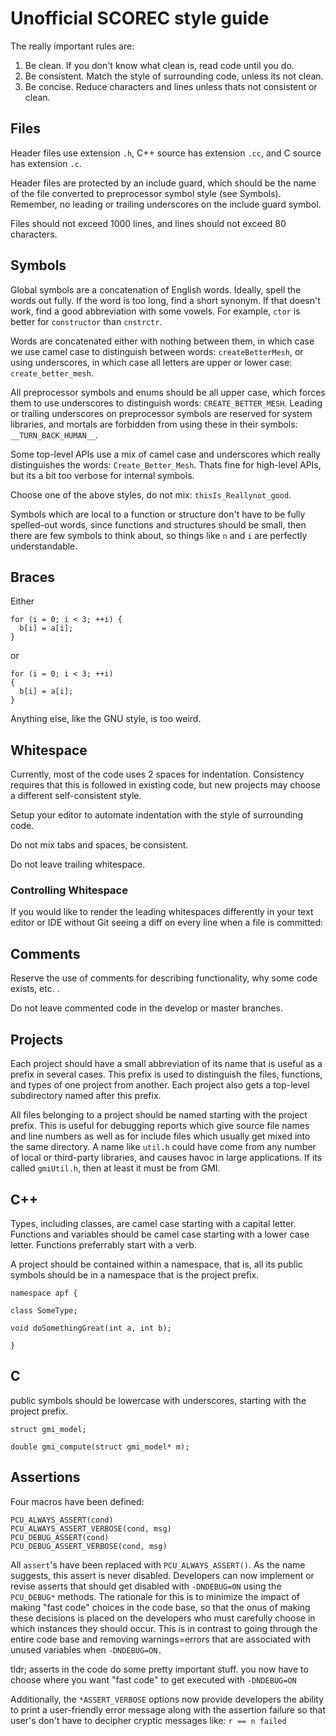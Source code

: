 # Unofficial SCOREC style guide #

The really important rules are:

1. Be clean. If you don't know what clean is, read code until you do.
2. Be consistent. Match the style of surrounding code, unless its not clean.
3. Be concise. Reduce characters and lines unless thats not consistent or clean.

## Files ##

Header files use extension `.h`, C++ source has extension `.cc`,
and C source has extension `.c`.

Header files are protected by an include guard, which should be
the name of the file converted to preprocessor symbol style
(see Symbols).
Remember, no leading or trailing underscores on the include guard
symbol.

Files should not exceed 1000 lines,
and lines should not exceed 80 characters.

## Symbols ##

Global symbols are a concatenation of English words.
Ideally, spell the words out fully.
If the word is too long, find a short synonym.
If that doesn't work, find a good abbreviation with some vowels.
For example, `ctor` is better for `constructor` than `cnstrctr`.

Words are concatenated either with nothing between them, in which
case we use camel case to distinguish between words: `createBetterMesh`,
or using underscores, in which case all letters are upper or lower case:
`create_better_mesh`.

All preprocessor symbols and enums should be all upper case,
which forces them to use
underscores to distinguish words: `CREATE_BETTER_MESH`.
Leading or trailing underscores on preprocessor symbols
are reserved for system libraries,
and mortals are forbidden from using these in their symbols:
`__TURN_BACK_HUMAN__`.

Some top-level APIs use a mix of camel case and underscores which really
distinguishes the words: `Create_Better_Mesh`.
Thats fine for high-level APIs, but its a bit too verbose for internal symbols.

Choose one of the above styles, do not mix: `thisIs_Reallynot_good`.

Symbols which are local to a function or structure
don't have to be fully spelled-out words,
since functions and structures should be small,
then there are few symbols to think about,
so things like `n` and `i` are perfectly understandable.

## Braces ##

Either

	for (i = 0; i < 3; ++i) {
	  b[i] = a[i];
	}

or

	for (i = 0; i < 3; ++i)
	{
	  b[i] = a[i];
	}

Anything else, like the GNU style, is too weird.

## Whitespace ##

Currently, most of the code uses 2 spaces for indentation.
Consistency requires that this is followed in existing code,
but new projects may choose a different self-consistent style.

Setup your editor to automate indentation with the style of surrounding code.

Do not mix tabs and spaces, be consistent.

Do not leave trailing whitespace.

### Controlling Whitespace ###
 
If you would like to render the leading whitespaces differently in your text editor or IDE without Git seeing a diff on every line when a file is committed:

## Comments ##

Reserve the use of comments for describing functionality, why some code exists, etc. .

Do not leave commented code in the develop or master branches.  

## Projects ##

Each project should have a small abbreviation of its name that
is useful as a prefix in several cases.
This prefix is used to distinguish
the files, functions, and types of one project from another.
Each project also gets a top-level subdirectory named after this
prefix.

All files belonging to a project should be named starting with
the project prefix.
This is useful for debugging reports which give source file names
and line numbers as well as for include files which usually get
mixed into the same directory.
A name like `util.h` could have come from any number of local
or third-party libraries, and causes havoc in large applications.
If its called `gmiUtil.h`, then at least it must be from GMI.

## C++ ##

Types, including classes, are camel case starting with a capital letter.
Functions and variables should be camel case starting with a lower case letter.
Functions preferrably start with a verb.

A project should be contained within a namespace, that is, all its public
symbols should be in a namespace that is the project prefix.

	namespace apf {

	class SomeType;

	void doSomethingGreat(int a, int b);

	}

## C ##

public symbols should be lowercase with underscores,
starting with the project prefix.

	struct gmi_model;

	double gmi_compute(struct gmi_model* m);

## Assertions ##

Four macros have been defined:
```
PCU_ALWAYS_ASSERT(cond)
PCU_ALWAYS_ASSERT_VERBOSE(cond, msg)
PCU_DEBUG_ASSERT(cond)
PCU_DEBUG_ASSERT_VERBOSE(cond, msg)
```
All `assert`'s have been replaced with `PCU_ALWAYS_ASSERT()`.  As the name suggests, this assert is never disabled. Developers can now implement or revise asserts that should get disabled with `-DNDEBUG=ON` using the `PCU_DEBUG*` methods. The rationale for this is to minimize the impact of making "fast code" choices in the code base, so that the onus of making these decisions is placed on the developers who must carefully choose in which instances they should occur. This is in contrast to going through the entire code base and removing warnings=errors that are associated with unused variables when `-DNDEBUG=ON.`

tldr; asserts in the code do some pretty important stuff. you now have to choose where you want "fast code" to get executed with `-DNDEBUG=ON`

Additionally, the `*ASSERT_VERBOSE` options now provide developers the ability to print a user-friendly error message along with the assertion failure so that user's don't have to decipher cryptic messages like:
`r == n failed`
